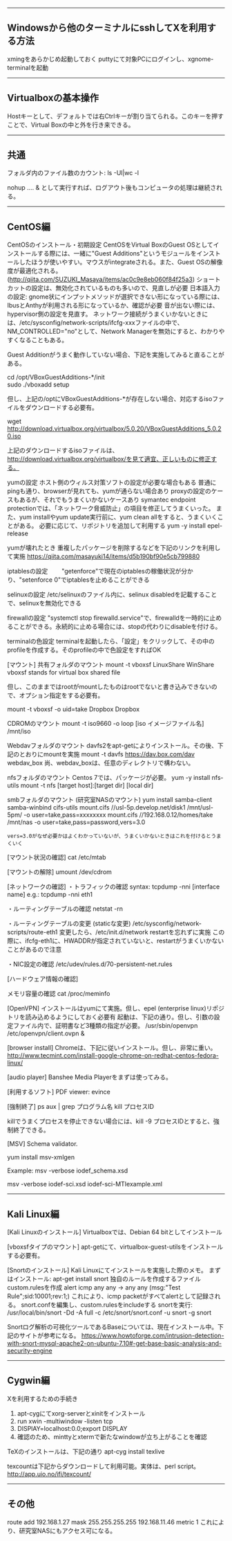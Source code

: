 ----------------------------------------------
Windowsから他のターミナルにsshしてXを利用する方法
----------------------------------------------

xmingをあらかじめ起動しておく
puttyにて対象PCにログインし、xgnome-terminalを起動


----------------------------------------------
Virtualboxの基本操作
----------------------------------------------

Hostキーとして、デフォルトでは右Ctrlキーが割り当てられる。このキーを押すことで、Virtual Boxの中と外を行き来できる。

----------------------------------------------
共通
----------------------------------------------

フォルダ内のファイル数のカウント: ls -Ul|wc -l

nohup  .... &    として実行すれば、ログアウト後もコンピュータの処理は継続される。

----------------------------------------------
CentOS編
----------------------------------------------

CentOSのインストール・初期設定
CentOSをVirtual BoxのGuest OSとしてインストールする際には、一緒に"Guest Additions"というモジュールをインストールしたほうが使いやすい。マウスがintegrateされる。また、Guest OSの解像度が最適化される。(http://qiita.com/SUZUKI_Masaya/items/ac0c9e8eb060f84f25a3)
ショートカットの設定は、無効化されているものも多いので、見直しが必要
日本語入力の設定: gnome状にインプットメソッドが選択できない形になっている際には、IbusとAnthyが利用される形になっているか、確認が必要
音が出ない際には、hypervisor側の設定を見直す。
ネットワーク接続がうまくいかないときには、/etc/sysconfig/network-scripts/ifcfg-xxxファイルの中で、NM_CONTROLLED="no"として、Network Managerを無効にすると、わかりやすくなることもある。


Guest Additionがうまく動作していない場合、下記を実施してみると直ることがある。

cd /opt/VBoxGuestAdditions-*/init  
sudo ./vboxadd setup

但し、上記の/optにVBoxGuestAdditions-*が存在しない場合、対応するisoファイルをダウンロードする必要有。

wget http://download.virtualbox.org/virtualbox/5.0.20/VBoxGuestAdditions_5.0.20.iso

上記のダウンロードするisoファイルは、http://download.virtualbox.org/virtualbox/を見て適宜、正しいものに修正する。


yumの設定
ホスト側のウィルス対策ソフトの設定が必要な場合もある
普通にpingも通り、browserが見れても、yumが通らない場合あり
proxyの設定のケースもあるが、それでもうまくいかないケースあり
symantec endpoint protectionでは、「ネットワーク脅威防止」の項目を修正してうまくいった。
また、yum installやyum update実行前に、yum clean allをすると、うまくいくことがある。
必要に応じて、リポジトリを追加して利用する
yum -y install epel-release

yumが壊れたとき
重複したパッケージを削除するなどを下記のリンクを利用して実施
https://qiita.com/masayuki14/items/d5b190bf90e5cb799880


iptablesの設定
　　"getenforce"で現在のiptablesの稼働状況が分かり、"setenforce 0"でiptablesを止めることができる

selinuxの設定
    /etc/selinuxのファイル内に、selinux disabledを記載することで、selinuxを無効化できる

firewallの設定
   "systemctl stop firewalld.service"で、firewalldを一時的に止めることができる。永続的に止める場合には、stopの代わりにdisableを付ける。

terminalの色設定
    terminalを起動したら、「設定」をクリックして、その中のprofileを作成する。そのprofileの中で色設定をすればOK

[マウント]
共有フォルダのマウント
mount -t vboxsf LinuxShare WinShare
vboxsf stands for virtual box shared file

但し、このままではrootがmountしたものはrootでないと書き込みできないので、オプション指定をする必要有。

mount -t vboxsf -o uid=take Dropbox Dropbox

CDROMのマウント
    mount -t iso9660 -o loop [iso イメージファイル名] /mnt/iso

Webdavフォルダのマウント
    davfs2をapt-getによりインストール。その後、下記のとおりにmountを実施
    mount -t davfs https://dav.box.com/dav webdav_box
    尚、webdav_boxは、任意のディレクトリで構わない。

nfsフォルダのマウント
    Centos 7では、パッケージが必要。
    yum -y install nfs-utils
    mount -t nfs [target host]:[target dir] [local dir]

smbフォルダのマウント (研究室NASのマウント)
    yum install samba-client samba-winbind cifs-utils
    mount.cifs //usl-5p.develop.net/disk1 /mnt/usl-5pm/ -o user=take,pass=xxxxxxxx
    mount.cifs //192.168.0.12/homes/take /mnt/nas -o user=take,pass=password,vers=3.0

    vers=3.0がなぜ必要かはよくわかっていないが、うまくいかないときはこれを付けるとうまくいく

[マウント状況の確認]
cat /etc/mtab

[マウントの解除]
umount /dev/cdrom

[ネットワークの確認]
・トラフィックの確認
     syntax:   tcpdump -nni [interface name]
     e.g.:        tcpdump -nni eth1

・ルーティングテーブルの確認
    netstat -rn

・ルーティングテーブルの変更 (staticな変更)
   /etc/sysconfig/network-scripts/route-eth1
   変更したら、/etc/init.d/network restartを忘れずに実施
   この際に、ifcfg-eth1に、HWADDRが指定されていないと、restartがうまくいかないことがあるので注意

・NIC設定の確認
    /etc/udev/rules.d/70-persistent-net.rules


[ハードウェア情報の確認]

メモリ容量の確認
cat /proc/meminfo

[OpenVPN]
インストールはyumにて実施。但し、epel (enterprise linux)リポジトリを読み込めるようにしておく必要有
起動は、下記の通り。但し、引数の設定ファイル内で、証明書など3種類の指定が必要。
/usr/sbin/openvpn /etc/openvpn/client.ovpn &

[browser install]
Chromeは、下記に従いインストール。但し、非常に重い。
http://www.tecmint.com/install-google-chrome-on-redhat-centos-fedora-linux/


[audio player]
Banshee Media Playerをまずは使ってみる。

[利用するソフト]
  PDF viewer: evince

[強制終了]
ps aux | grep プログラム名
kill プロセスID

killでうまくプロセスを停止できない場合には、kill -9 プロセスIDとすると、強制終了できる。


[MSV]
Schema validator.

yum install msv-xmlgen

Example:
msv -verbose iodef_schema.xsd

msv -verbose iodef-sci.xsd iodef-sci-MTIexample.xml


----------------------------------------------
Kali Linux編
----------------------------------------------


[Kali Linuxのインストール]
Virtualboxでは、Debian 64 bitとしてインストール

[vboxsfタイプのマウント]
apt-getにて、virtualbox-guest-utilsをインストールする必要有。

[Snortのインストール]
Kali Linuxにてインストールを実施した際のメモ。
まずはインストール: apt-get install snort
独自のルールを作成するファイルcustom.rulesを作成
alert icmp any any -> any any (msg:"Test Rule";sid:10001;rev:1;)   これにより、icmp packetがすべてalertとして記録される。
snort.confを編集し、custom.rulesをincludeする
snortを実行: /usr/local/bin/snort -Dd -A full -c /etc/snort/snort.conf -u snort -g snort

Snortログ解析の可視化ツールであるBaseについては、現在インストール中。下記のサイトが参考になる。
https://www.howtoforge.com/intrusion-detection-with-snort-mysql-apache2-on-ubuntu-7.10#-get-base-basic-analysis-and-security-engine


----------------------------------------------
Cygwin編
----------------------------------------------

Xを利用するための手続き
1. apt-cygにてxorg-serverとxinitをインストール
2. run xwin -multiwindow -listen tcp
3. DISPlAY=localhost:0.0;export DISPLAY
3. 確認のため、minttyとxtermで新たなwindowが立ち上がることを確認


TeXのインストールは、下記の通り
apt-cyg install texlive

texcountは下記からダウンロードして利用可能。実体は、perl script。
http://app.uio.no/ifi/texcount/


----------------------------------------------
その他
----------------------------------------------


route add 192.168.1.27 mask 255.255.255.255 192.168.11.46 metric 1
これにより、研究室NASにもアクセス可になる。

